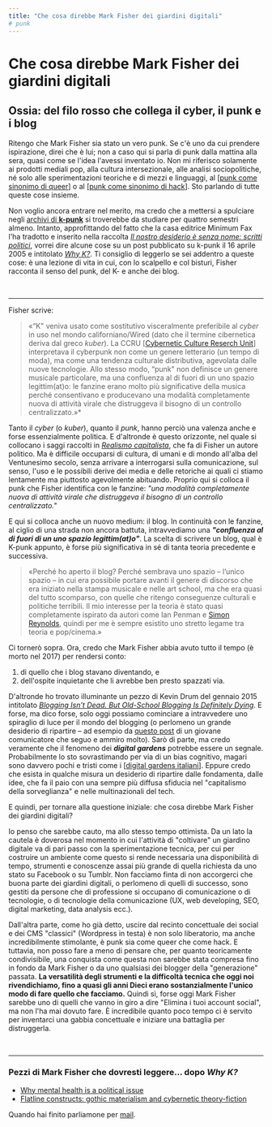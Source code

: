```yaml
---
title: "Che cosa direbbe Mark Fisher dei giardini digitali"
# punk
---
```

# Che cosa direbbe Mark Fisher dei giardini digitali

## Ossia: del filo rosso che collega il cyber, il punk e i blog
Ritengo che Mark Fisher sia stato un vero punk. Se c'è uno da cui prendere ispirazione, direi che è lui; non a caso qui si parla di punk dalla mattina alla sera, quasi come se l'idea l'avessi inventato io. Non mi riferisco solamente ai prodotti mediali pop, alla cultura intersezionale, alle analisi sociopolitiche, né solo alle sperimentazioni teoriche e di mezzi e linguaggi, al [[punk come sinonimo di queer]] o al [[punk come sinonimo di hack]]. Sto parlando di tutte queste cose insieme.

Non voglio ancora entrare nel merito, ma credo che a mettersi a spulciare negli [archivi di **k-punk**](http://k-punk.abstractdynamics.org/) si troverebbe da studiare per quattro semestri almeno. Intanto, approfittando del fatto che la casa editrice Minimum Fax l'ha tradotto e inserito nella raccolta *[Il nostro desiderio è senza nome: scritti politici](https://www.minimumfax.com/shop/product/il-nostro-desiderio-e-senza-nome-2243)*, vorrei dire alcune cose su un post pubblicato su k-punk il 16 aprile 2005 e intitolato [*Why K?*](https://k-punk.org/why-k/). Ti consiglio di leggerlo se sei addentro a queste cose: è una lezione di vita in cui, con lo scalpello e col bisturi, Fisher racconta il senso del punk, del K- e anche dei blog.

&nbsp;
___

Fisher scrive:
>«“K" veniva usato come sostitutivo visceralmente preferibile al *cyber* in uso nel mondo californiano/Wired (dato che il termine cibernetica deriva dal greco *kuber*). La CCRU [[Cybernetic Culture Reserch Unit](https://mitpress.mit.edu/contributors/ccru)] interpretava il cyberpunk non come un genere letterario (un tempo di moda), ma come una tendenza culturale distributiva, agevolata dalle nuove tecnologie. Allo stesso modo, “punk" non definisce un genere musicale particolare, ma una confluenza al di fuori di un uno spazio legittim(at)o: le fanzine erano molto più significative della musica perché consentivano e producevano una modalità completamente nuova di attività virale che distruggeva il bisogno di un controllo centralizzato.»*

Tanto il *cyber* (o *kuber*), quanto il *punk*, hanno perciò una valenza anche e forse essenzialmente politica. E d'altronde è questo orizzonte, nel quale si collocano i saggi raccolti in [*Realismo capitalista*](https://lacaduta.it/perch%C3%A9-%C3%A8-importante-leggere-realismo-capitalista-di-mark-fisher-10a3a73a988b), che fa di Fisher un autore politico. Ma è difficile occuparsi di cultura, di umani e di mondo all'alba del Ventunesimo secolo, senza arrivare a interrogarsi sulla comunicazione, sul senso, l'uso e le possibili derive dei media e delle retoriche ai quali ci stiamo lentamente ma piuttosto agevolmente abituando. Proprio qui si colloca il punk che Fisher identifica con le fanzine: *"una modalità completamente nuova di attività virale che distruggeva il bisogno di un controllo centralizzato."*

E qui si colloca anche un nuovo medium: il blog. In continuità con le fanzine, al ciglio di una strada non ancora battuta, intravvediamo una __*"confluenza al di fuori di un uno spazio legittim(at)o"*__. La scelta di scrivere un blog, qual è K-punk appunto, è forse più significativa in sé di tanta teoria precedente e successiva.

>«Perché ho aperto il blog? Perché sembrava uno spazio – l’unico spazio – in cui era possibile portare avanti il genere di discorso che era iniziato nella stampa musicale e nelle art school, ma che era quasi del tutto scomparso, con quelle che ritengo conseguenze culturali e politiche terribili. Il mio interesse per la teoria è stato quasi completamente ispirato da autori come Ian Penman e [Simon Reynolds](https://www.minimumfax.com/shop/product/post-punk-2060), quindi per me è sempre esistito uno stretto legame tra teoria e pop/cinema.»

Ci tornerò sopra. Ora, credo che Mark Fisher abbia avuto tutto il tempo (è morto nel 2017) per rendersi conto:

1. di quello che i blog stavano diventando, e 
2. dell'ospite inquietante che li avrebbe ben presto spazzati via.

D'altronde ho trovato illuminante un pezzo di Kevin Drum del gennaio 2015 intitolato [*Blogging Isn’t Dead. But Old-School Blogging Is Definitely Dying*](https://www.motherjones.com/kevin-drum/2015/01/blogging-isnt-dead-old-school-blogging-definitely-dying/). E forse, ma dico forse, solo oggi possiamo cominciare a intravvedere uno spiraglio di luce per il mondo del blogging (o perlomeno un grande desiderio di ripartire – ad esempio da [questo post](https://flaviopintarelli.it/2019/12/24/2020-ritorno-alla-blogosfera/) di un giovane comunicatore che seguo e ammiro molto). Sarò di parte, ma credo veramente che il fenomeno dei __*digital gardens*__ potrebbe essere un segnale. Probabilmente lo sto sovrastimando per via di un bias cognitivo, magari sono davvero pochi e tristi come i [[digital gardens italiani]]. Eppure credo che esista in qualche misura un desiderio di ripartire dalle fondamenta, dalle idee, che fa il paio con una sempre più diffusa sfiducia nel "capitalismo della sorveglianza" e nelle multinazionali del tech.

E quindi, per tornare alla questione iniziale: che cosa direbbe Mark Fisher dei giardini digitali?

Io penso che sarebbe cauto, ma allo stesso tempo ottimista. Da un lato la cautela è doverosa nel momento in cui l'attività di "coltivare" un giardino digitale va di pari passo con la sperimentazione tecnica, per cui per costruire un ambiente come questo si rende necessaria una disponibilità di tempo, strumenti e conoscenze assai più grande di quella richiesta da uno stato su Facebook o su Tumblr. Non facciamo finta di non accorgerci che buona parte dei giardini digitali, o perlomeno di quelli di successo, sono gestiti da persone che di professione si occupano di comunicazione o di tecnologie, o di tecnologie della comunicazione (UX, web developing, SEO, digital marketing, data analysis ecc.).

Dall'altra parte, come ho già detto, uscire dal recinto concettuale dei social e dei CMS "classici" (Wordpress in testa) è non solo liberatorio, ma anche incredibilmente stimolante, è punk sia come queer che come hack. E tuttavia, non posso fare a meno di pensare che, per quanto teoricamente condivisibile, una conquista come questa non sarebbe stata compresa fino in fondo da Mark Fisher o da uno qualsiasi dei blogger della "generazione" passata. **La versatilità degli strumenti e la difficoltà tecnica che oggi noi rivendichiamo, fino a quasi gli anni Dieci erano sostanzialmente l'unico modo di fare quello che facciamo.** Quindi sì, forse oggi Mark Fisher sarebbe uno di quelli che vanno in giro a dire "Elimina i tuoi account social", ma non l'ha mai dovuto fare. È incredibile quanto poco tempo ci è servito per inventarci una gabbia concettuale e iniziare una battaglia per distruggerla.

&nbsp;
___


### Pezzi di Mark Fisher che dovresti leggere... dopo *Why K?*
* [Why mental health is a political issue](https://www.theguardian.com/commentisfree/2012/jul/16/mental-health-political-issue)
* [Flatline constructs: gothic materialism and cybernetic theory-fiction](https://web.archive.org/web/20101224015635/http://cinestatic.com/trans-mat/Fisher/FCcontents.htm)

Quando hai finito parliamone per [mail](mailto:web@zulianis.eu).

 


[//begin]: # "Autogenerated link references for markdown compatibility"
[punk come sinonimo di queer]: da-fare/punk-come-sinonimo-di-queer.md "Punk come sinonimo di queer"
[punk come sinonimo di hack]: da-fare/punk-come-sinonimo-di-hack.md "Punk come sinonimo di hack"
[digital gardens italiani]: digital-gardens-italiani.md "Digital gardens italiani"
[//end]: # "Autogenerated link references"